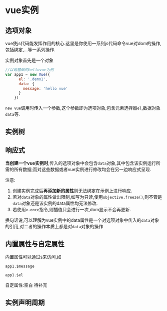 # vue实例

## 选项对象

vue使js代码能发挥作用的核心.这里是你使用一系列js代码命令vue对dom的操作,包括绑定,...等一系列操作.

实例对象首先是一个对象

```javascript
//以最基础的hellovue为例
var app1 = new Vue({   
      el: '.demo1',
      data: {
        message: 'hello vue'
      }
    })
```

`new vue`调用时传入一个参数,这个参数即为选项对象,包含元素选择器`el`,数据对象`data`等.

## 实例树

## 响应式

**当创建一个vue实例时**,传入的选项对象中会包含`data`对象,其中包含该实例运行所需的所有数据;而对这些数据或者vue实例进行修改均会在另一边响应式呈现.

注意:

1. 创建实例完成后**再添加新的属性**则无法绑定在示例上进行响应.
2. 若对`data`对象的属性做出限制,如写为只读,使用`objective.freeze()`,则不管是`data`对象还是该实例的data属性均无法修改.
3. 若使用`v-once`指令,则插值只会进行一次,dom显示不会再更新.

换句话说,可以理解为vue实例中的data属性是一个对选项对象中传入的`data`对象的引用,对二者的操作本质上都是对`data`对象的操作

## 内置属性与自定属性

内置属性可以通过`$`来访问,如

`app1.$message`

`app1.$el`

自定属性:空白 待补充

## 实例声明周期
